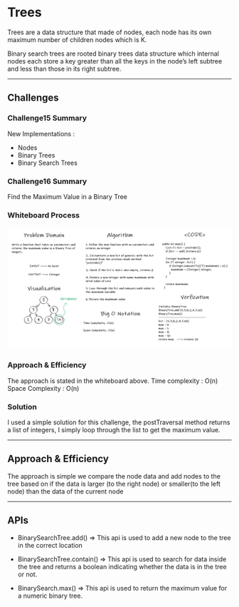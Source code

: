 # Trees

<!-- Short summary or background information -->

Trees are a data structure that made of nodes, each node has its own maximum number of children nodes which is K.

Binary search trees are rooted binary trees data structure which internal nodes each store a key greater than all the keys in the node’s left subtree and less than those in its right subtree.

---

## Challenges

<!-- Description of the challenge -->

### Challenge15 Summary

New Implementations :

- Nodes
- Binary Trees
- Binary Search Trees

### Challenge16 Summary

<!-- Description of the challenge -->

Find the Maximum Value in a Binary Tree

### Whiteboard Process

<!-- Embedded whiteboard image -->

![maxWhiteBoard](./lib/src/main/resources/max.png)

### Approach & Efficiency

<!-- What approach did you take? Why? What is the Big O space/time for this approach? -->

The approach is stated in the whiteboard above.
Time complexity : O(n)
Space Complexity : O(n)

### Solution

<!-- Show how to run your code, and examples of it in action -->

I used a simple solution for this challenge, the postTraversal method returns a list of integers, I simply loop through the list to get the maximum value.

---

## Approach & Efficiency

<!-- What approach did you take? Why? What is the Big O space/time for this approach? -->

The approach is simple we compare the node data and add nodes to the tree based on if the data is larger (to the right node) or smaller(to the left node) than the data of the current node

---

## APIs

<!-- Description of each method publicly available in each of your trees -->

- BinarySearchTree.add() => This api is used to add a new node to the tree in the correct location

- BinarySearchTree.contain() => This api is used to search for data inside the tree and returns a boolean indicating whether the data is in the tree or not.

- BinarySearch.max() => This api is used to return the maximum value for a numeric binary tree.
